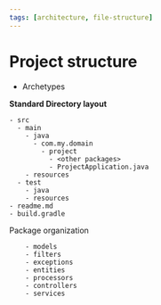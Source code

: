 ```yaml
---
tags: [architecture, file-structure]
---
```


# Project structure

- Archetypes

**Standard Directory layout**

```
- src
  - main
    - java
	  - com.my.domain
	    - project
		  - <other packages>
		  - ProjectApplication.java
	- resources
  - test
    - java
    - resources
- readme.md
- build.gradle
```

Package organization

```
	- models
	- filters
	- exceptions
	- entities
	- processors
	- controllers
	- services
```